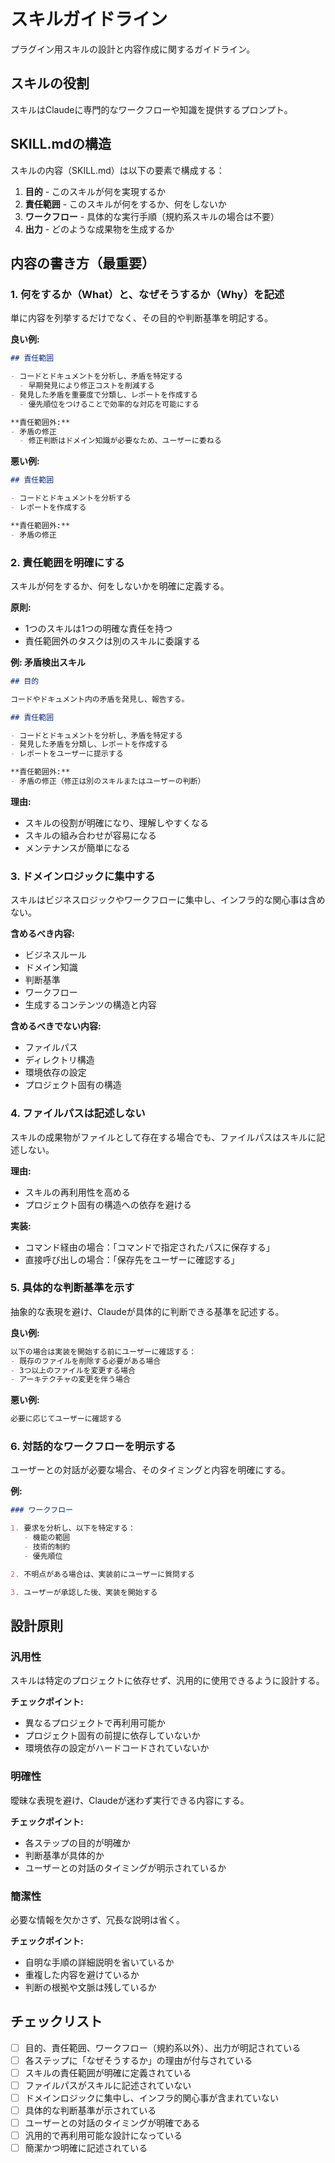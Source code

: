 # スキルガイドライン

プラグイン用スキルの設計と内容作成に関するガイドライン。

## スキルの役割

スキルはClaudeに専門的なワークフローや知識を提供するプロンプト。

## SKILL.mdの構造

スキルの内容（SKILL.md）は以下の要素で構成する：

1. **目的** - このスキルが何を実現するか
2. **責任範囲** - このスキルが何をするか、何をしないか
3. **ワークフロー** - 具体的な実行手順（規約系スキルの場合は不要）
4. **出力** - どのような成果物を生成するか

## 内容の書き方（最重要）

### 1. 何をするか（What）と、なぜそうするか（Why）を記述

単に内容を列挙するだけでなく、その目的や判断基準を明記する。

**良い例:**
```markdown
## 責任範囲

- コードとドキュメントを分析し、矛盾を特定する
  - 早期発見により修正コストを削減する
- 発見した矛盾を重要度で分類し、レポートを作成する
  - 優先順位をつけることで効率的な対応を可能にする

**責任範囲外:**
- 矛盾の修正
  - 修正判断はドメイン知識が必要なため、ユーザーに委ねる
```

**悪い例:**
```markdown
## 責任範囲

- コードとドキュメントを分析する
- レポートを作成する

**責任範囲外:**
- 矛盾の修正
```

### 2. 責任範囲を明確にする

スキルが何をするか、何をしないかを明確に定義する。

**原則:**
- 1つのスキルは1つの明確な責任を持つ
- 責任範囲外のタスクは別のスキルに委譲する

**例: 矛盾検出スキル**
```markdown
## 目的

コードやドキュメント内の矛盾を発見し、報告する。

## 責任範囲

- コードとドキュメントを分析し、矛盾を特定する
- 発見した矛盾を分類し、レポートを作成する
- レポートをユーザーに提示する

**責任範囲外:**
- 矛盾の修正（修正は別のスキルまたはユーザーの判断）
```

**理由:**
- スキルの役割が明確になり、理解しやすくなる
- スキルの組み合わせが容易になる
- メンテナンスが簡単になる

### 3. ドメインロジックに集中する

スキルはビジネスロジックやワークフローに集中し、インフラ的な関心事は含めない。

**含めるべき内容:**
- ビジネスルール
- ドメイン知識
- 判断基準
- ワークフロー
- 生成するコンテンツの構造と内容

**含めるべきでない内容:**
- ファイルパス
- ディレクトリ構造
- 環境依存の設定
- プロジェクト固有の構造

### 4. ファイルパスは記述しない

スキルの成果物がファイルとして存在する場合でも、ファイルパスはスキルに記述しない。

**理由:**
- スキルの再利用性を高める
- プロジェクト固有の構造への依存を避ける

**実装:**
- コマンド経由の場合：「コマンドで指定されたパスに保存する」
- 直接呼び出しの場合：「保存先をユーザーに確認する」

### 5. 具体的な判断基準を示す

抽象的な表現を避け、Claudeが具体的に判断できる基準を記述する。

**良い例:**
```markdown
以下の場合は実装を開始する前にユーザーに確認する：
- 既存のファイルを削除する必要がある場合
- 3つ以上のファイルを変更する場合
- アーキテクチャの変更を伴う場合
```

**悪い例:**
```markdown
必要に応じてユーザーに確認する
```

### 6. 対話的なワークフローを明示する

ユーザーとの対話が必要な場合、そのタイミングと内容を明確にする。

**例:**
```markdown
### ワークフロー

1. 要求を分析し、以下を特定する：
   - 機能の範囲
   - 技術的制約
   - 優先順位

2. 不明点がある場合は、実装前にユーザーに質問する

3. ユーザーが承認した後、実装を開始する
```

## 設計原則

### 汎用性

スキルは特定のプロジェクトに依存せず、汎用的に使用できるように設計する。

**チェックポイント:**
- 異なるプロジェクトで再利用可能か
- プロジェクト固有の前提に依存していないか
- 環境依存の設定がハードコードされていないか

### 明確性

曖昧な表現を避け、Claudeが迷わず実行できる内容にする。

**チェックポイント:**
- 各ステップの目的が明確か
- 判断基準が具体的か
- ユーザーとの対話のタイミングが明示されているか

### 簡潔性

必要な情報を欠かさず、冗長な説明は省く。

**チェックポイント:**
- 自明な手順の詳細説明を省いているか
- 重複した内容を避けているか
- 判断の根拠や文脈は残しているか

## チェックリスト

- [ ] 目的、責任範囲、ワークフロー（規約系以外）、出力が明記されている
- [ ] 各ステップに「なぜそうするか」の理由が付与されている
- [ ] スキルの責任範囲が明確に定義されている
- [ ] ファイルパスがスキルに記述されていない
- [ ] ドメインロジックに集中し、インフラ的関心事が含まれていない
- [ ] 具体的な判断基準が示されている
- [ ] ユーザーとの対話のタイミングが明確である
- [ ] 汎用的で再利用可能な設計になっている
- [ ] 簡潔かつ明確に記述されている
